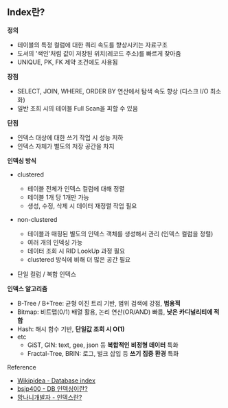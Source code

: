 ## Index란?

**정의**

- 테이블의 특정 컬럼에 대한 쿼리 속도를 향상시키는 자료구조
- 도서의 '색인'처럼 값이 저장된 위치(레코드 주소)를 빠르게 찾아줌
- UNIQUE, PK, FK 제약 조건에도 사용됨

**장점**

- SELECT, JOIN, WHERE, ORDER BY 연산에서 탐색 속도 향상 (디스크 I/O 최소화)
- 일반 조희 시의 테이블 Full Scan을 피할 수 있음

**단점**

- 인덱스 대상에 대한 쓰기 작업 시 성능 저하
- 인덱스 자체가 별도의 저장 공간을 차지

**인덱싱 방식**

- clustered
  - 테이블 전체가 인덱스 컬럼에 대해 정렬
  - 테이블 1개 당 1개만 가능
  - 생성, 수정, 삭제 시 데이터 재정렬 작업 필요
- non-clustered
  - 테이블과 매핑된 별도의 인덱스 객체를 생성해서 관리 (인덱스 컬럼을 정렬)
  - 여러 개의 인덱싱 가능
  - 데이터 조회 시 RID LookUp 과정 필요
  - clustered 방식에 비해 더 많은 공간 필요

- 단일 컬럼 / 복합 인덱스

**인덱스 알고리즘**

- B-Tree / B+Tree: 균형 이진 트리 기반, 범위 검색에 강점, **범용적**
- Bitmap: 비트맵(0/1) 배열 활용, 논리 연산(OR/AND) 빠름, **낮은 카디널리티에 적합**
- Hash: 해시 함수 기반, **단일값 조회 시 O(1)**
- etc
  - GiST, GIN: text, gee, json 등 **복합적인 비정형 데이터** 특화
  - Fractal-Tree, BRIN: 로그, 벌크 삽입 등 **쓰기 집중 환경** 특화

Reference

- [Wikipidea - Database index](https://en.wikipedia.org/wiki/Database_index)
- [bsjp400 - DB 인덱싱이란?](https://velog.io/@bsjp400/Database-DB-%EC%9D%B8%EB%8D%B1%EC%8B%B1Indexing%EC%9D%B4%EB%9E%80)
- [망나니개발자 - 인덱스란?](https://mangkyu.tistory.com/96)
